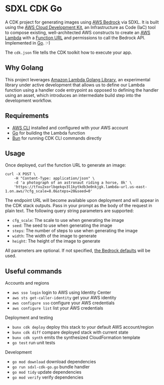 # SDXL CDK Go

A CDK project for generating images using [AWS Bedrock](https://aws.amazon.com/bedrock/) via SDXL. It is built using the [AWS Cloud Development Kit](https://aws.amazon.com/cdk/), an Infrastructure as Code (IaC) tool to compose existing, well-architected AWS constructs to create an [AWS Lambda](https://aws.amazon.com/lambda/) with a [Function URL](https://docs.aws.amazon.com/lambda/latest/dg/lambda-urls.html) and permissions to call the Bedrock API. Implemented in [Go](https://go.dev/). :-)

The `cdk.json` file tells the CDK toolkit how to execute your app.

## Why Golang

This project leverages [Amazon Lambda Golang Library](https://constructs.dev/packages/@aws-cdk/aws-lambda-go-alpha/v/2.137.0-alpha.0), an experimental library under active development that allows us to define our Lambda function using a handler code entrypoint as opposed to defining the handler using an asset, which introduces an intermediate build step into the development workflow.

## Requirements

- [AWS CLI](https://docs.aws.amazon.com/cli/latest/userguide/getting-started-install.html) installed and configured with your AWS account
- [Go](https://golang.org/) for building the Lambda function
- [Bun](https://bun.sh/) for running CDK CLI commands directly

## Usage

Once deployed, curl the function URL to generate an image:

```shell
curl -X POST \
    -H "Content-Type: application/json" \
    -d 'a photograph of an astronaut riding a horse, 8k' \
    'https://tfxu2xorlbqekqv3l1kytkdb3e0nkjgk.lambda-url.us-east-1.on.aws/?cfg_scale=8.0&steps=20&seed=0'
```

The endpoint URL will become available upon deployment and will appear in the CDK stack outputs. Pass in your prompt as the body of the request in plain text. The following query string parameters are supported:

- `cfg_scale`: The scale to use when generating the image
- `seed`: The seed to use when generating the image
- `steps`: The number of steps to use when generating the image
- `width`: The width of the image to generate
- `height`: The height of the image to generate

All parameters are optional. If not specified, [the Bedrock defaults](https://docs.aws.amazon.com/bedrock/latest/userguide/model-parameters-diffusion-1-0-text-image.html) will be used.

## Useful commands

Accounts and regions

- `aws sso login` login to AWS using Identity Center
- `aws sts get-caller-identity` get your AWS identity
- `aws configure sso` configure your AWS credentials
- `aws configure list` list your AWS credentials

Deployment and testing

- `bunx cdk deploy` deploy this stack to your default AWS account/region
- `bunx cdk diff` compare deployed stack with current state
- `bunx cdk synth` emits the synthesized CloudFormation template
- `go test` run unit tests

Development

- `go mod download` download dependencies
- `go run sdxl-cdk-go.go` bundle handler
- `go mod tidy` update dependencies
- `go mod verify` verify dependencies
